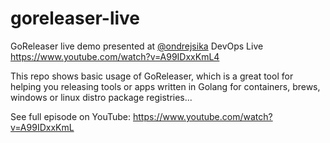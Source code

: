 # goreleaser-live
GoReleaser live demo presented at [@ondrejsika](https://github.com/ondrejsika) DevOps Live https://www.youtube.com/watch?v=A99IDxxKmL4

This repo shows basic usage of GoReleaser, which is a great tool for helping you releasing tools or apps written in Golang for containers, brews, windows or linux distro package registries...

See full episode on YouTube: https://www.youtube.com/watch?v=A99IDxxKmL
